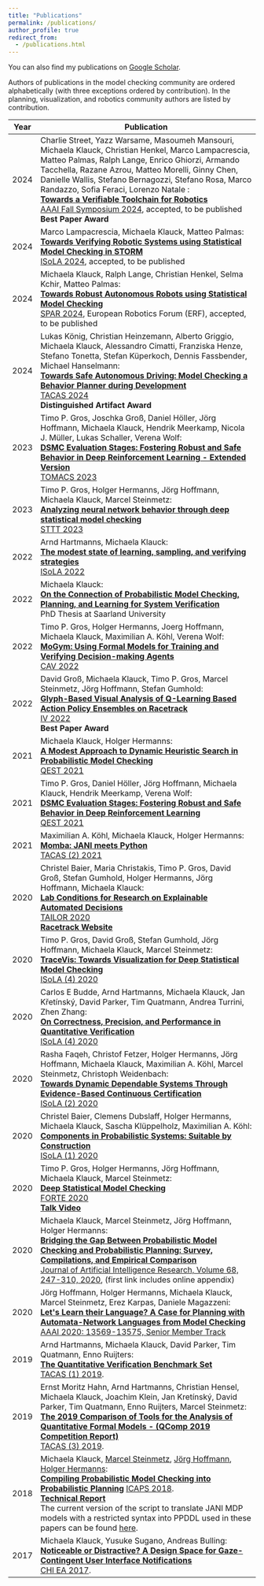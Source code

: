 ```yaml
---
title: "Publications"
permalink: /publications/
author_profile: true
redirect_from: 
  - /publications.html
---
```


You can also find my publications on [Google Scholar](https://scholar.google.com/citations?user=FFnMmKsAAAAJ&hl).

Authors of publications in the model checking community are ordered alphabetically (with three exceptions ordered by contribution). In the planning, visualization, and robotics community authors are listed by contribution.


Year | Publication
-----|-------------
2024 | Charlie Street, Yazz Warsame, Masoumeh Mansouri, Michaela Klauck, Christian Henkel, Marco Lampacrescia, Matteo Palmas, Ralph Lange, Enrico Ghiorzi, Armando Tacchella, Razane Azrou, Matteo Morelli, Ginny Chen, Danielle Wallis, Stefano Bernagozzi, Stefano Rosa, Marco Randazzo, Sofia Feraci, Lorenzo Natale : <br> [**Towards a Verifiable Toolchain for Robotics**]() <br> [AAAI Fall Symposium 2024](), accepted, to be published <br> **Best Paper Award**|
2024 | Marco Lampacrescia, Michaela Klauck, Matteo Palmas: <br> [**Towards Verifying Robotic Systems using Statistical Model Checking in STORM**]() <br> [ISoLA 2024](), accepted, to be published <br>|
2024 | Michaela Klauck, Ralph Lange, Christian Henkel, Selma Kchir, Matteo Palmas: <br> [**Towards Robust Autonomous Robots using Statistical Model Checking**]() <br> [SPAR 2024](), European Robotics Forum (ERF), accepted, to be published <br>|
2024 | Lukas König, Christian Heinzemann, Alberto Griggio, Michaela Klauck, Alessandro Cimatti, Franziska Henze, Stefano Tonetta, Stefan Küperkoch, Dennis Fassbender, Michael Hanselmann: <br> [**Towards Safe Autonomous Driving: Model Checking a Behavior Planner during Development**](https://link.springer.com/chapter/10.1007/978-3-031-57249-4_3) <br> [TACAS 2024](https://dblp.uni-trier.de/db/conf/tacas/tacas2024-2.html#KonigHGKCHTKFH24) <br> **Distinguished Artifact Award**|
2023 | Timo P. Gros, Joschka Groß, Daniel Höller, Jörg Hoffmann, Michaela Klauck, Hendrik Meerkamp, Nicola J. Müller, Lukas Schaller, Verena Wolf: <br> [**DSMC Evaluation Stages: Fostering Robust and Safe Behavior in Deep Reinforcement Learning - Extended Version**](https://dl.acm.org/doi/10.1145/3607198) <br> [TOMACS 2023](https://dblp.uni-trier.de/db/journals/tomacs/tomacs33.html#GrosGHHKMMSW23) <br>|
2023 | Timo P. Gros, Holger Hermanns, Jörg Hoffmann, Michaela Klauck, Marcel Steinmetz: <br> [**Analyzing neural network behavior through deep statistical model checking**](https://link.springer.com/article/10.1007/s10009-022-00685-9) <br> [STTT 2023](https://dblp.uni-trier.de/db/journals/sttt/sttt25.html#GrosHHKS23) <br>|
2022 | Arnd Hartmanns, Michaela Klauck: <br> [**The modest state of learning, sampling, and verifying strategies**](https://link.springer.com/chapter/10.1007/978-3-031-19759-8_25) <br> [ISoLA 2022](https://dblp.org/db/conf/isola/isola2022-3.html#HartmannsK22) <br>|
2022 | Michaela Klauck: <br> [**On the Connection of Probabilistic Model Checking, Planning, and Learning for System Verification**](https://publikationen.sulb.uni-saarland.de/handle/20.500.11880/33484) <br> PhD Thesis at Saarland University <br>|
2022 | Timo P. Gros, Holger Hermanns, Joerg Hoffmann, Michaela Klauck, Maximilian A. Köhl, Verena Wolf: <br> [**MoGym: Using Formal Models for Training and Verifying Decision-making Agents**](https://link.springer.com/chapter/10.1007/978-3-031-13188-2_21) <br> [CAV 2022](https://dblp.org/db/conf/cav/cav2022-2.html#GrosHHKKW22) <br>|
2022 | David Groß, Michaela Klauck, Timo P. Gros, Marcel Steinmetz, Jörg Hoffmann, Stefan Gumhold: <br> [**Glyph-Based Visual Analysis of Q-Learning Based Action Policy Ensembles on Racetrack**](https://ieeexplore.ieee.org/document/10017784) <br> [IV 2022](https://dblp.uni-trier.de/db/conf/iv/iv2022.html#GrossKGSHG22) <br> **Best Paper Award**|
2021 | Michaela Klauck, Holger Hermanns: <br> [**A Modest Approach to Dynamic Heuristic Search in Probabilistic Model Checking**](https://link.springer.com/chapter/10.1007%2F978-3-030-85172-9_2) <br> [QEST 2021](https://dblp.org/db/conf/qest/qest2021.html#KlauckH21) <br>|
2021 | Timo P. Gros, Daniel Höller, Jörg Hoffmann, Michaela Klauck, Hendrik Meerkamp, Verena Wolf: <br> [**DSMC Evaluation Stages: Fostering Robust and Safe Behavior in Deep Reinforcement Learning**](https://link.springer.com/chapter/10.1007/978-3-030-85172-9_11) <br> [QEST 2021](https://dblp.org/db/conf/qest/qest2021.html#GrosHHKMW21) <br>|
2021 | Maximilian A. Köhl, Michaela Klauck, Holger Hermanns: <br> [**Momba: JANI meets Python**](https://link.springer.com/chapter/10.1007%2F978-3-030-72013-1_23) <br> [TACAS (2) 2021](https://dblp.uni-trier.de/db/conf/tacas/tacas2021-2.html#KohlKH21) <br>|
2020 | Christel Baier, Maria Christakis, Timo P. Gros, David Groß, Stefan Gumhold, Holger Hermanns, Jörg Hoffmann, Michaela Klauck: <br> [**Lab Conditions for Research on Explainable Automated Decisions**](https://link.springer.com/chapter/10.1007%2F978-3-030-73959-1_8) <br> [TAILOR 2020](https://dblp.uni-trier.de/db/conf/tailor/tailor2020.html#BaierCGGGH0K20) <br> [**Racetrack Website**](https://racetrack.perspicuous-computing.science/)|
2020 | Timo P. Gros, David Groß, Stefan Gumhold, Jörg Hoffmann, Michaela Klauck, Marcel Steinmetz: <br> [**TraceVis: Towards Visualization for Deep Statistical Model Checking**](https://link.springer.com/chapter/10.1007%2F978-3-030-83723-5_3) <br> [ISoLA (4) 2020](https://dblp.uni-trier.de/db/conf/isola/isola2020-4.html#GrosGGHKS20) <br>|
2020 | Carlos E Budde, Arnd Hartmanns, Michaela Klauck, Jan Křetínský, David Parker, Tim Quatmann, Andrea Turrini, Zhen Zhang: <br> [**On Correctness, Precision, and Performance in Quantitative Verification**](https://link.springer.com/chapter/10.1007%2F978-3-030-83723-5_15) <br> [ISoLA (4) 2020](https://dblp.uni-trier.de/db/conf/isola/isola2020-4.html#BuddeHKKPQTZ20) <br>|
2020 | Rasha Faqeh, Christof Fetzer, Holger Hermanns, Jörg Hoffmann, Michaela Klauck, Maximilian A. Köhl, Marcel Steinmetz, Christoph Weidenbach: <br> [**Towards Dynamic Dependable Systems Through Evidence-Based Continuous Certification**](https://link.springer.com/chapter/10.1007%2F978-3-030-61470-6_25) <br> [ISoLA (2) 2020](https://dblp.uni-trier.de/db/conf/isola/isola2020-2.html#FaqehFH0KKSW20) <br>|
2020 | Christel Baier, Clemens Dubslaff, Holger Hermanns, Michaela Klauck, Sascha Klüppelholz, Maximilian A. Köhl: <br> [**Components in Probabilistic Systems: Suitable by Construction**](https://link.springer.com/content/pdf/10.1007%2F978-3-030-50086-3_6.pdf) <br> [ISoLA (1) 2020](https://dblp.uni-trier.de/db/conf/isola/isola2020-1.html#BaierDHKKK20) <br>|
2020 | Timo P. Gros, Holger Hermanns, Jörg Hoffmann, Michaela Klauck, Marcel Steinmetz: <br> [**Deep Statistical Model Checking**](https://link.springer.com/content/pdf/10.1007%2F978-3-030-50086-3_6.pdf) <br> [FORTE 2020](https://dblp.uni-trier.de/db/conf/forte/forte2020.html) <br> [**Talk Video**](https://youtu.be/V5QxOUnqHpk)|
2020 | Michaela Klauck, Marcel Steinmetz, Jörg Hoffmann, Holger Hermanns: <br> [**Bridging the Gap Between Probabilistic Model Checking and Probabilistic Planning: Survey, Compilations, and Empirical Comparison**](https://jair.org/index.php/jair/article/view/11595) <br> [Journal of Artificial Intelligence Research, Volume 68, 247-310, 2020](https://jair.org/index.php/jair/issue/view/1156), (first link includes online appendix) |
2020 | Jörg Hoffmann, Holger Hermanns, Michaela Klauck, Marcel Steinmetz, Erez Karpas, Daniele Magazzeni: <br> [**Let's Learn their Language? A Case for Planning with Automata-Network Languages from Model Checking**](https://aaai.org/ojs/index.php/AAAI/article/view/7083) <br> [AAAI 2020: 13569-13575, Senior Member Track](https://dblp.uni-trier.de/db/conf/aaai/aaai2020.html) |
2019 | Arnd Hartmanns, Michaela Klauck, David Parker, Tim Quatmann, Enno Ruijters: <br> [**The Quantitative Verification Benchmark Set**](https://link.springer.com/chapter/10.1007%2F978-3-030-17462-0_20) <br> [TACAS (1) 2019](https://dblp.uni-trier.de/db/conf/tacas/tacas2019-1.html). 
2019 | Ernst Moritz Hahn, Arnd Hartmanns, Christian Hensel, Michaela Klauck, Joachim Klein, Jan Kretínský, David Parker, Tim Quatmann, Enno Ruijters, Marcel Steinmetz: <br> [**The 2019 Comparison of Tools for the Analysis of Quantitative Formal Models - (QComp 2019 Competition Report)**](https://link.springer.com/chapter/10.1007%2F978-3-030-17502-3_5) <br> [TACAS (3) 2019](https://dblp.uni-trier.de/db/conf/tacas/tacas2019-3.html).
2018 | Michaela Klauck, [Marcel Steinmetz](http://fai.cs.uni-saarland.de/steinmetz/), [Jörg Hoffmann](http://fai.cs.uni-saarland.de/hoffmann/), [Holger Hermanns](https://depend.cs.uni-saarland.de/~hermanns/):  <br> [**Compiling Probabilistic Model Checking into Probabilistic Planning**](https://aaai.org/ocs/index.php/ICAPS/ICAPS18/paper/view/17740) [ICAPS 2018](https://dblp.uni-trier.de/db/conf/aips/icaps2018.html). <br> [**Technical Report**](http://fai.cs.uni-saarland.de/hoffmann/papers/icaps18a-tr.pdf)<br> The current version of the script to translate JANI MDP models with a restricted syntax into PPDDL used in these papers can be found [here](https://dgit.cs.uni-saarland.de/Michaela/jani-ppddl-translation-release).
2017 | Michaela Klauck, Yusuke Sugano, Andreas Bulling: <br> [**Noticeable or Distractive? A Design Space for Gaze-Contingent User Interface Notifications**](https://dl.acm.org/citation.cfm?doid=3027063.3053085) <br> [CHI EA 2017](http://dblp.uni-trier.de/db/conf/chi/chi2017a.html).